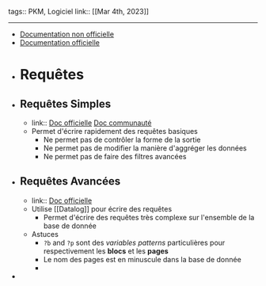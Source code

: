 tags:: PKM, Logiciel
link:: 
[[Mar 4th, 2023]]
***

- [Documentation non officielle](https://unofficial-logseq-docs.gitbook.io/unofficial-logseq-docs/)
- [Documentation officielle](https://docs.logseq.com/#/page/contents)
- # Requêtes
- ## Requêtes Simples
	- link:: [Doc officielle](https://docs.logseq.com/#/page/queries) [Doc communauté](https://hub.logseq.com/features/av5LyiLi5xS7EFQXy4h4K8/how-to-use-queries-and-indentation-in-logseq/c3hkRvkQWqE55Ccv91NGT4)
	- Permet d'écrire rapidement des requêtes basiques
		- Ne permet pas de contrôler la forme de la sortie
		- Ne permet pas de modifier la manière d'aggréger les données
		- Ne permet pas de faire des filtres avancées
- ## Requêtes Avancées
	- link:: [Doc officielle](https://docs.logseq.com/#/page/advanced%20queries)
	- Utilise [[Datalog]] pour écrire des requêtes
		- Permet d'écrire des requêtes très complexe sur l'ensemble de la base de donnée
	- Astuces
		- `?b` and `?p` sont des *variables patterns* particulières pour respectivement les **blocs** et les **pages**
		- Le nom des pages est en minuscule dans la base de donnée
		-
-
